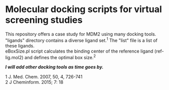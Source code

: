 # Molecular docking scripts for virtual screening studies

This repository offers a case study for MDM2 using many docking tools.  
"ligands" directory contains a diverse ligand set.<sup>1</sup> The "list" file is a list of these ligands.  
eBoxSize.pl script calculates the binding center of the reference ligand (ref-lig.mol2) and defines the optimal box size.<sup>2</sup>


***I will add other docking tools as time goes by.***








1   J. Med. Chem. 2007, 50, 4, 726-741  
2   J Cheminform. 2015; 7: 18
